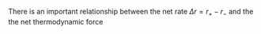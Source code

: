 There is an important relationship between the net rate $\Delta r=r_+ - r_-$ and the the net thermodynamic force 